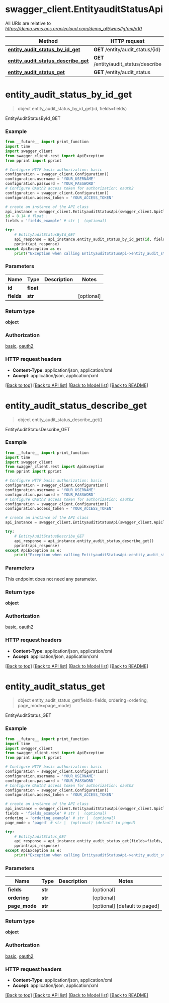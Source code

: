 # swagger_client.EntityauditStatusApi

All URIs are relative to *https://demo.wms.ocs.oraclecloud.com/demo_a9/wms/lgfapi/v10*

Method | HTTP request | Description
------------- | ------------- | -------------
[**entity_audit_status_by_id_get**](EntityauditStatusApi.md#entity_audit_status_by_id_get) | **GET** /entity/audit_status/{id} | EntityAuditStatusById_GET
[**entity_audit_status_describe_get**](EntityauditStatusApi.md#entity_audit_status_describe_get) | **GET** /entity/audit_status/describe | EntityAuditStatusDescribe_GET
[**entity_audit_status_get**](EntityauditStatusApi.md#entity_audit_status_get) | **GET** /entity/audit_status | EntityAuditStatus_GET


# **entity_audit_status_by_id_get**
> object entity_audit_status_by_id_get(id, fields=fields)

EntityAuditStatusById_GET



### Example
```python
from __future__ import print_function
import time
import swagger_client
from swagger_client.rest import ApiException
from pprint import pprint

# Configure HTTP basic authorization: basic
configuration = swagger_client.Configuration()
configuration.username = 'YOUR_USERNAME'
configuration.password = 'YOUR_PASSWORD'
# Configure OAuth2 access token for authorization: oauth2
configuration = swagger_client.Configuration()
configuration.access_token = 'YOUR_ACCESS_TOKEN'

# create an instance of the API class
api_instance = swagger_client.EntityauditStatusApi(swagger_client.ApiClient(configuration))
id = 8.14 # float | 
fields = 'fields_example' # str |  (optional)

try:
    # EntityAuditStatusById_GET
    api_response = api_instance.entity_audit_status_by_id_get(id, fields=fields)
    pprint(api_response)
except ApiException as e:
    print("Exception when calling EntityauditStatusApi->entity_audit_status_by_id_get: %s\n" % e)
```

### Parameters

Name | Type | Description  | Notes
------------- | ------------- | ------------- | -------------
 **id** | **float**|  | 
 **fields** | **str**|  | [optional] 

### Return type

**object**

### Authorization

[basic](../README.md#basic), [oauth2](../README.md#oauth2)

### HTTP request headers

 - **Content-Type**: application/json, application/xml
 - **Accept**: application/json, application/xml

[[Back to top]](#) [[Back to API list]](../README.md#documentation-for-api-endpoints) [[Back to Model list]](../README.md#documentation-for-models) [[Back to README]](../README.md)

# **entity_audit_status_describe_get**
> object entity_audit_status_describe_get()

EntityAuditStatusDescribe_GET



### Example
```python
from __future__ import print_function
import time
import swagger_client
from swagger_client.rest import ApiException
from pprint import pprint

# Configure HTTP basic authorization: basic
configuration = swagger_client.Configuration()
configuration.username = 'YOUR_USERNAME'
configuration.password = 'YOUR_PASSWORD'
# Configure OAuth2 access token for authorization: oauth2
configuration = swagger_client.Configuration()
configuration.access_token = 'YOUR_ACCESS_TOKEN'

# create an instance of the API class
api_instance = swagger_client.EntityauditStatusApi(swagger_client.ApiClient(configuration))

try:
    # EntityAuditStatusDescribe_GET
    api_response = api_instance.entity_audit_status_describe_get()
    pprint(api_response)
except ApiException as e:
    print("Exception when calling EntityauditStatusApi->entity_audit_status_describe_get: %s\n" % e)
```

### Parameters
This endpoint does not need any parameter.

### Return type

**object**

### Authorization

[basic](../README.md#basic), [oauth2](../README.md#oauth2)

### HTTP request headers

 - **Content-Type**: application/json, application/xml
 - **Accept**: application/json, application/xml

[[Back to top]](#) [[Back to API list]](../README.md#documentation-for-api-endpoints) [[Back to Model list]](../README.md#documentation-for-models) [[Back to README]](../README.md)

# **entity_audit_status_get**
> object entity_audit_status_get(fields=fields, ordering=ordering, page_mode=page_mode)

EntityAuditStatus_GET



### Example
```python
from __future__ import print_function
import time
import swagger_client
from swagger_client.rest import ApiException
from pprint import pprint

# Configure HTTP basic authorization: basic
configuration = swagger_client.Configuration()
configuration.username = 'YOUR_USERNAME'
configuration.password = 'YOUR_PASSWORD'
# Configure OAuth2 access token for authorization: oauth2
configuration = swagger_client.Configuration()
configuration.access_token = 'YOUR_ACCESS_TOKEN'

# create an instance of the API class
api_instance = swagger_client.EntityauditStatusApi(swagger_client.ApiClient(configuration))
fields = 'fields_example' # str |  (optional)
ordering = 'ordering_example' # str |  (optional)
page_mode = 'paged' # str |  (optional) (default to paged)

try:
    # EntityAuditStatus_GET
    api_response = api_instance.entity_audit_status_get(fields=fields, ordering=ordering, page_mode=page_mode)
    pprint(api_response)
except ApiException as e:
    print("Exception when calling EntityauditStatusApi->entity_audit_status_get: %s\n" % e)
```

### Parameters

Name | Type | Description  | Notes
------------- | ------------- | ------------- | -------------
 **fields** | **str**|  | [optional] 
 **ordering** | **str**|  | [optional] 
 **page_mode** | **str**|  | [optional] [default to paged]

### Return type

**object**

### Authorization

[basic](../README.md#basic), [oauth2](../README.md#oauth2)

### HTTP request headers

 - **Content-Type**: application/json, application/xml
 - **Accept**: application/json, application/xml

[[Back to top]](#) [[Back to API list]](../README.md#documentation-for-api-endpoints) [[Back to Model list]](../README.md#documentation-for-models) [[Back to README]](../README.md)

